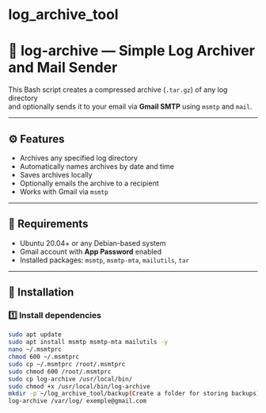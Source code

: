 # log_archive_tool

# 🧾 log-archive — Simple Log Archiver and Mail Sender

This Bash script creates a compressed archive (`.tar.gz`) of any log directory  
and optionally sends it to your email via **Gmail SMTP** using `msmtp` and `mail`.

---

## ⚙️ Features
- Archives any specified log directory  
- Automatically names archives by date and time  
- Saves archives locally  
- Optionally emails the archive to a recipient  
- Works with Gmail via `msmtp`

---

## 🧩 Requirements

- Ubuntu 20.04+ or any Debian-based system  
- Gmail account with **App Password** enabled  
- Installed packages: `msmtp`, `msmtp-mta`, `mailutils`, `tar`

---

## 🚀 Installation

### 1️⃣ Install dependencies
```bash
sudo apt update
sudo apt install msmtp msmtp-mta mailutils -y
nano ~/.msmtprc
chmod 600 ~/.msmtprc
sudo cp ~/.msmtprc /root/.msmtprc
sudo chmod 600 /root/.msmtprc
sudo cp log-archive /usr/local/bin/
sudo chmod +x /usr/local/bin/log-archive
mkdir -p ~/log_archive_tool/backup(Create a folder for storing backups)
log-archive /var/log/ exemple@gmail.com




